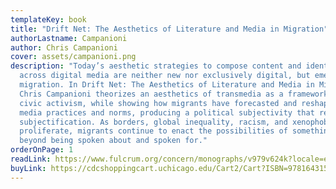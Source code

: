 ```yaml
---
templateKey: book
title: "Drift Net: The Aesthetics of Literature and Media in Migration"
authorLastname: Campanioni
author: Chris Campanioni
cover: assets/campanioni.png
description: "Today’s aesthetic strategies to compose content and identity
  across digital media are neither new nor exclusively digital, but emerged from
  migration. In Drift Net: The Aesthetics of Literature and Media in Migration,
  Chris Campanioni theorizes an aesthetics of transmedia as a framework for
  civic activism, while showing how migrants have forecasted and reshaped new
  media practices and norms, producing a political subjectivity that resists
  subjectification. As borders, global inequality, racism, and xenophobia
  proliferate, migrants continue to enact the possibilities of something else,
  beyond being spoken about and spoken for."
orderOnPage: 1
readLink: https://www.fulcrum.org/concern/monographs/v979v624k?locale=en
buyLink: https://cdcshoppingcart.uchicago.edu/Cart2/Cart?ISBN=9781643150802&PRESS=lever
---
```


